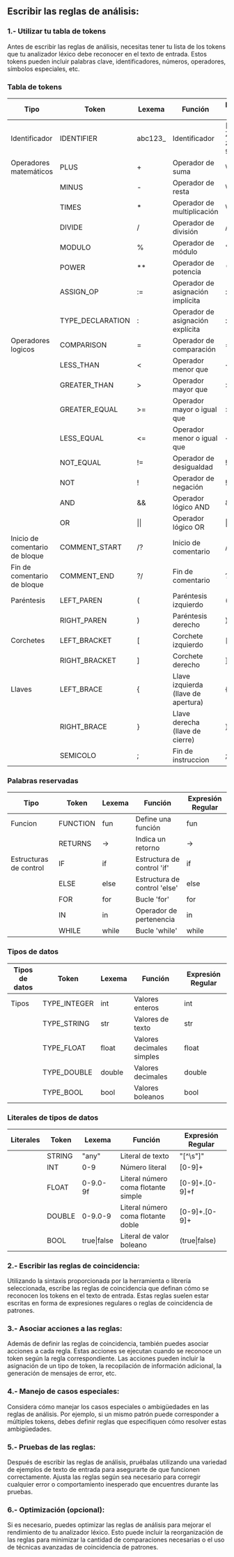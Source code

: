 ## Escribir las reglas de análisis:

### 1.- Utilizar tu tabla de tokens
Antes de escribir las reglas de análisis, necesitas tener tu lista de los tokens 
que tu analizador léxico debe reconocer en el texto de entrada. Estos tokens pueden incluir palabras clave, 
identificadores, números, operadores, símbolos especiales, etc.

### Tabla de tokens

| Tipo                           | Token            | Lexema   | Función                             | Expresión Regular      |
| ------------------------------ | ---------------- | -------- | ----------------------------------- | ---------------------- |
| Identificador                  | IDENTIFIER       | abc123\_ | Identificador                       | [a-zA-Z\_][a-zA-Z0-9_] |
| Operadores matemáticos         | PLUS             | +        | Operador de suma                    | \\\+                   |
|                                | MINUS            | -        | Operador de resta                   | \\\-                   |
|                                | TIMES            | \*       | Operador de multiplicación          | \\\*                   |
|                                | DIVIDE           | /        | Operador de división                | /                      |
|                                | MODULO           | %        | Operador de módulo                  | %                      |
|                                | POWER            | \*\*     | Operador de potencia                | \*\*                   |
|                                | ASSIGN_OP        | :=       | Operador de asignación implícita    | :=                     |
|                                | TYPE_DECLARATION | :        | Operador de asignación explícita    | :                      |
| Operadores logicos             | COMPARISON       | =        | Operador de comparación             | =                      |
|                                | LESS_THAN        | <        | Operador menor que                  | <                      |
|                                | GREATER_THAN     | >        | Operador mayor que                  | >                      |
|                                | GREATER_EQUAL    | >=       | Operador mayor o igual que          | >=                     |
|                                | LESS_EQUAL       | <=       | Operador menor o igual que          | <=                     |
|                                | NOT_EQUAL        | !=       | Operador de desigualdad             | !=                     |
|                                | NOT              | !        | Operador de negación                | !                      |
|                                | AND              | &&       | Operador lógico AND                 | &&                     |
|                                | OR               | \|\|     | Operador lógico OR                  | \|\|                   |
| Inicio de comentario de bloque | COMMENT_START    | \/?      | Inicio de comentario                | \/\?                   |
| Fin de comentario de bloque    | COMMENT_END      | ?\/      | Fin de comentario                   | \?\/                   |
| Paréntesis                     | LEFT_PAREN       | (        | Paréntesis izquierdo                | \(                     |
|                                | RIGHT_PAREN      | )        | Paréntesis derecho                  | \)                     |
| Corchetes                      | LEFT_BRACKET     | [        | Corchete izquierdo                  | \[                     |
|                                | RIGHT_BRACKET    | ]        | Corchete derecho                    | \]                     |
| Llaves                         | LEFT_BRACE       | {        | Llave izquierda (llave de apertura) | \{                     |
|                                | RIGHT_BRACE      | }        | Llave derecha (llave de cierre)     | \}                     |
|                                | SEMICOLO         | ;        | Fin de instruccion                  | ;                      |
### Palabras reservadas

| Tipo                   | Token    | Lexema | Función                      | Expresión Regular |
| ---------------------- | -------- | ------ | ---------------------------- | ----------------- |
| Funcion                | FUNCTION | fun    | Define una función           | fun               |
|                        | RETURNS  | ->     | Indica un retorno            | ->                |
| Estructuras de control | IF       | if     | Estructura de control 'if'   | if                |
|                        | ELSE     | else   | Estructura de control 'else' | else              |
|                        | FOR      | for    | Bucle 'for'                  | for               |
|                        | IN       | in     | Operador de pertenencia      | in                |
|                        | WHILE    | while  | Bucle 'while'                | while             |

### Tipos de datos

| Tipos de datos | Token        | Lexema | Función                   | Expresión Regular |
| -------------- | ------------ | ------ | ------------------------- | ----------------- |
| Tipos          | TYPE_INTEGER | int    | Valores enteros           | int               |
|                | TYPE_STRING  | str    | Valores de texto          | str               |
|                | TYPE_FLOAT   | float  | Valores decimales simples | float             |
|                | TYPE_DOUBLE  | double | Valores decimales         | double            |
|                | TYPE_BOOL    | bool   | Valores boleanos          | bool              |

### Literales de tipos de datos

| Literales | Token  | Lexema      | Función                             | Expresión Regular |
| --------- | ------ | ----------- | ----------------------------------- | ----------------- |
|           | STRING | "any"       | Literal de texto                    | "[^\s\"]"         |
|           | INT    | 0-9         | Número literal                      | [0-9]+            |
|           | FLOAT  | 0-9.0-9f    | Literal número coma flotante simple | [0-9]+\.[0-9]+f   |
|           | DOUBLE | 0-9.0-9     | Literal número coma flotante doble  | [0-9]+\.[0-9]+    |
|           | BOOL   | true\|false | Literal de valor boleano            | (true\|false)     |

### 2.- Escribir las reglas de coincidencia:
Utilizando la sintaxis proporcionada por la herramienta o librería 
seleccionada, escribe las reglas de coincidencia que definan cómo se reconocen los tokens en el texto de entrada.
Estas reglas suelen estar escritas en forma de expresiones regulares o reglas de coincidencia de patrones.

### 3.- Asociar acciones a las reglas:
Además de definir las reglas de coincidencia, también puedes asociar acciones a cada 
regla. Estas acciones se ejecutan cuando se reconoce un token según la regla correspondiente. Las acciones pueden 
incluir la asignación de un tipo de token, la recopilación de información adicional, la generación de mensajes de 
error, etc.

### 4.- Manejo de casos especiales:
Considera cómo manejar los casos especiales o ambigüedades en las reglas de análisis. 
Por ejemplo, si un mismo patrón puede corresponder a múltiples tokens, debes definir reglas que especifiquen cómo
resolver estas ambigüedades.

### 5.- Pruebas de las reglas:
Después de escribir las reglas de análisis, pruébalas utilizando una variedad de ejemplos 
de texto de entrada para asegurarte de que funcionen correctamente. Ajusta las reglas según sea necesario para 
corregir cualquier error o comportamiento inesperado que encuentres durante las pruebas.

### 6.- Optimización (opcional):
Si es necesario, puedes optimizar las reglas de análisis para mejorar el rendimiento de 
tu analizador léxico. Esto puede incluir la reorganización de las reglas para minimizar la cantidad de comparaciones 
necesarias o el uso de técnicas avanzadas de coincidencia de patrones.
